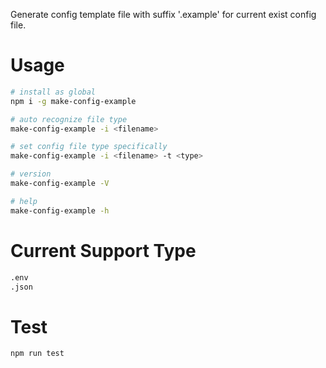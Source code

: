Generate config template file with suffix '.example' for current exist config file.

# Usage
```sh
# install as global
npm i -g make-config-example

# auto recognize file type
make-config-example -i <filename>

# set config file type specifically
make-config-example -i <filename> -t <type>

# version
make-config-example -V

# help
make-config-example -h
```

# Current Support Type
```sh
.env
.json
```

# Test
```sh
npm run test
```
